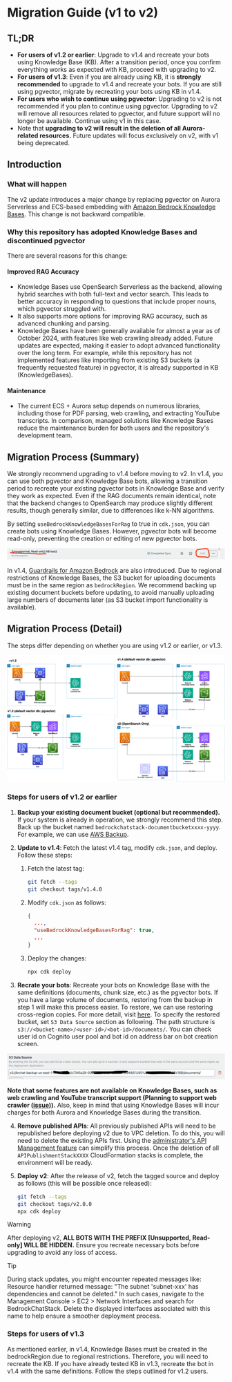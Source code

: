 # Migration Guide (v1 to v2)

## TL;DR

- **For users of v1.2 or earlier**: Upgrade to v1.4 and recreate your bots using Knowledge Base (KB). After a transition period, once you confirm everything works as expected with KB, proceed with upgrading to v2.
- **For users of v1.3**: Even if you are already using KB, it is **strongly recommended** to upgrade to v1.4 and recreate your bots. If you are still using pgvector, migrate by recreating your bots using KB in v1.4.
- **For users who wish to continue using pgvector**: Upgrading to v2 is not recommended if you plan to continue using pgvector. Upgrading to v2 will remove all resources related to pgvector, and future support will no longer be available. Continue using v1 in this case.
- Note that **upgrading to v2 will result in the deletion of all Aurora-related resources.** Future updates will focus exclusively on v2, with v1 being deprecated.

## Introduction

### What will happen

The v2 update introduces a major change by replacing pgvector on Aurora Serverless and ECS-based embedding with [Amazon Bedrock Knowledge Bases](https://docs.aws.amazon.com/bedrock/latest/userguide/knowledge-base.html). This change is not backward compatible.

### Why this repository has adopted Knowledge Bases and discontinued pgvector

There are several reasons for this change:

#### Improved RAG Accuracy

- Knowledge Bases use OpenSearch Serverless as the backend, allowing hybrid searches with both full-text and vector search. This leads to better accuracy in responding to questions that include proper nouns, which pgvector struggled with.
- It also supports more options for improving RAG accuracy, such as advanced chunking and parsing.
- Knowledge Bases have been generally available for almost a year as of October 2024, with features like web crawling already added. Future updates are expected, making it easier to adopt advanced functionality over the long term. For example, while this repository has not implemented features like importing from existing S3 buckets (a frequently requested feature) in pgvector, it is already supported in KB (KnowledgeBases).

#### Maintenance

- The current ECS + Aurora setup depends on numerous libraries, including those for PDF parsing, web crawling, and extracting YouTube transcripts. In comparison, managed solutions like Knowledge Bases reduce the maintenance burden for both users and the repository's development team.

## Migration Process (Summary)

We strongly recommend upgrading to v1.4 before moving to v2. In v1.4, you can use both pgvector and Knowledge Base bots, allowing a transition period to recreate your existing pgvector bots in Knowledge Base and verify they work as expected. Even if the RAG documents remain identical, note that the backend changes to OpenSearch may produce slightly different results, though generally similar, due to differences like k-NN algorithms.

By setting `useBedrockKnowledgeBasesForRag` to true in `cdk.json`, you can create bots using Knowledge Bases. However, pgvector bots will become read-only, preventing the creation or editing of new pgvector bots.

![](../imgs/v1_to_v2_readonly_bot.png)

In v1.4, [Guardrails for Amazon Bedrock](https://aws.amazon.com/jp/bedrock/guardrails/) are also introduced. Due to regional restrictions of Knowledge Bases, the S3 bucket for uploading documents must be in the same region as `bedrockRegion`. We recommend backing up existing document buckets before updating, to avoid manually uploading large numbers of documents later (as S3 bucket import functionality is available).

## Migration Process (Detail)

The steps differ depending on whether you are using v1.2 or earlier, or v1.3.

![](../imgs/v1_to_v2_arch.png)

### Steps for users of v1.2 or earlier

1. **Backup your existing document bucket (optional but recommended).** If your system is already in operation, we strongly recommend this step. Back up the bucket named `bedrockchatstack-documentbucketxxxx-yyyy`. For example, we can use [AWS Backup](https://docs.aws.amazon.com/aws-backup/latest/devguide/s3-backups.html).

2. **Update to v1.4**: Fetch the latest v1.4 tag, modify `cdk.json`, and deploy. Follow these steps:

   1. Fetch the latest tag:
      ```bash
      git fetch --tags
      git checkout tags/v1.4.0
      ```
   2. Modify `cdk.json` as follows:
      ```json
      {
        ...,
        "useBedrockKnowledgeBasesForRag": true,
        ...
      }
      ```
   3. Deploy the changes:
      ```bash
      npx cdk deploy
      ```

3. **Recrate your bots**: Recreate your bots on Knowledge Base with the same definitions (documents, chunk size, etc.) as the pgvector bots. If you have a large volume of documents, restoring from the backup in step 1 will make this process easier. To restore, we can use restoring cross-region copies. For more detail, visit [here](https://docs.aws.amazon.com/aws-backup/latest/devguide/restoring-s3.html). To specify the restored bucket, set `S3 Data Source` section as following. The path structure is `s3://<bucket-name>/<user-id>/<bot-id>/documents/`. You can check user id on Cognito user pool and bot id on address bar on bot creation screen.

![](../imgs/v1_to_v2_KB_s3_source.png)

**Note that some features are not available on Knowledge Bases, such as web crawling and YouTube transcript support (Planning to support web crawler ([issue](https://github.com/aws-samples/bedrock-chat/issues/557))).** Also, keep in mind that using Knowledge Bases will incur charges for both Aurora and Knowledge Bases during the transition.

4. **Remove published APIs**: All previously published APIs will need to be republished before deploying v2 due to VPC deletion. To do this, you will need to delete the existing APIs first. Using the [administrator's API Management feature](../ADMINISTRATOR.md) can simplify this process. Once the deletion of all `APIPublishmentStackXXXX` CloudFormation stacks is complete, the environment will be ready.

5. **Deploy v2**: After the release of v2, fetch the tagged source and deploy as follows (this will be possible once released):
   ```bash
   git fetch --tags
   git checkout tags/v2.0.0
   npx cdk deploy
   ```

> [!Warning]
> After deploying v2, **ALL BOTS WITH THE PREFIX [Unsupported, Read-only] WILL BE HIDDEN.** Ensure you recreate necessary bots before upgrading to avoid any loss of access.

> [!Tip]
> During stack updates, you might encounter repeated messages like: Resource handler returned message: "The subnet 'subnet-xxx' has dependencies and cannot be deleted." In such cases, navigate to the Management Console > EC2 > Network Interfaces and search for BedrockChatStack. Delete the displayed interfaces associated with this name to help ensure a smoother deployment process.

### Steps for users of v1.3

As mentioned earlier, in v1.4, Knowledge Bases must be created in the bedrockRegion due to regional restrictions. Therefore, you will need to recreate the KB. If you have already tested KB in v1.3, recreate the bot in v1.4 with the same definitions. Follow the steps outlined for v1.2 users.

